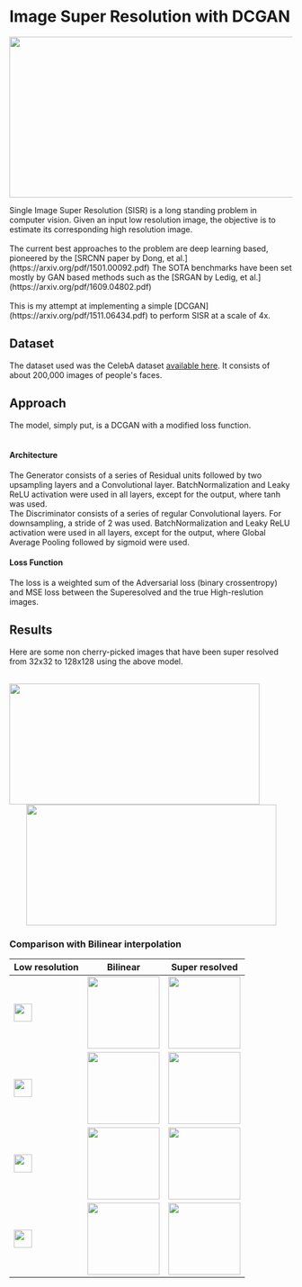 # Image Super Resolution with DCGAN
<p align=center>
<img align = center width="594" height="286" src="https://github.com/metalmachine13/Machine-Learning-Portfolio/blob/master/Image%20Super%20Resolution%20with%20DCGAN/images/Results03.png"/>
</p>
Single Image Super Resolution (SISR) is a long standing problem in computer vision. Given an input low resolution image, the objective is to estimate its corresponding high resolution image. <br/><br/>
The current best approaches to the problem are deep learning based, pioneered by the [SRCNN paper by Dong, et al.](https://arxiv.org/pdf/1501.00092.pdf) The SOTA benchmarks have been set mostly by GAN based methods such as the [SRGAN by Ledig, et al.](https://arxiv.org/pdf/1609.04802.pdf)
<br/><br/>
This is my attempt at implementing a simple [DCGAN](https://arxiv.org/pdf/1511.06434.pdf) to perform SISR at a scale of 4x.

## Dataset
The dataset used was the CelebA dataset [available here](https://www.kaggle.com/jessicali9530/celeba-dataset). It consists of about 200,000 images of people's faces.

## Approach
The model, simply put, is a DCGAN with a modified loss function. <br/><br/>
#### Architecture
The Generator consists of a series of Residual units followed by two upsampling layers and a Convolutional layer. BatchNormalization and Leaky ReLU activation were used in all layers, except for the output, where tanh was used.<br/>
The Discriminator consists of a series of regular Convolutional layers. For downsampling, a stride of 2 was used. BatchNormalization and Leaky ReLU activation were used in all layers, except for the output, where Global Average Pooling followed by sigmoid were used.
#### Loss Function
The loss is a weighted sum of the Adversarial loss (binary crossentropy) and MSE loss between the Superesolved and the true High-reslution images.
## Results
Here are some non cherry-picked images that have been super resolved from 32x32 to 128x128 using the above model.<br/><br/>
<p align="left">
<img align = left width="445" height="215" src="https://github.com/metalmachine13/Machine-Learning-Portfolio/blob/master/Image%20Super%20Resolution%20with%20DCGAN/images/Results01.png"/>
</p>
<p align="center">
<img align = center width="445" height="215" src="https://github.com/metalmachine13/Machine-Learning-Portfolio/blob/master/Image%20Super%20Resolution%20with%20DCGAN/images/Results02.png"/>
</p>

### Comparison with Bilinear interpolation
|Low resolution|Bilinear|Super resolved|
|---|---|---|
|<img align = center width="32" height="32" src="https://github.com/metalmachine13/Machine-Learning-Portfolio/blob/master/Image%20Super%20Resolution%20with%20DCGAN/images/LR08.png"/>|<img align = center width="128" height="128" src="https://github.com/metalmachine13/Machine-Learning-Portfolio/blob/master/Image%20Super%20Resolution%20with%20DCGAN/images/Bilinear08.png"/>|<img align = center width="128" height="128" src="https://github.com/metalmachine13/Machine-Learning-Portfolio/blob/master/Image%20Super%20Resolution%20with%20DCGAN/images/SR08.png"/>|
|<img align = center width="32" height="32" src="https://github.com/metalmachine13/Machine-Learning-Portfolio/blob/master/Image%20Super%20Resolution%20with%20DCGAN/images/LR02.png"/>|<img align = center width="128" height="128" src="https://github.com/metalmachine13/Machine-Learning-Portfolio/blob/master/Image%20Super%20Resolution%20with%20DCGAN/images/Bilinear02.png"/>|<img align = center width="128" height="128" src="https://github.com/metalmachine13/Machine-Learning-Portfolio/blob/master/Image%20Super%20Resolution%20with%20DCGAN/images/SR02.png"/>|
|<img align = center width="32" height="32" src="https://github.com/metalmachine13/Machine-Learning-Portfolio/blob/master/Image%20Super%20Resolution%20with%20DCGAN/images/LR04.png"/>|<img align = center width="128" height="128" src="https://github.com/metalmachine13/Machine-Learning-Portfolio/blob/master/Image%20Super%20Resolution%20with%20DCGAN/images/Bilinear04.png"/>|<img align = center width="128" height="128" src="https://github.com/metalmachine13/Machine-Learning-Portfolio/blob/master/Image%20Super%20Resolution%20with%20DCGAN/images/SR04.png"/>|
|<img align = center width="32" height="32" src="https://github.com/metalmachine13/Machine-Learning-Portfolio/blob/master/Image%20Super%20Resolution%20with%20DCGAN/images/LR01.png"/>|<img align = center width="128" height="128" src="https://github.com/metalmachine13/Machine-Learning-Portfolio/blob/master/Image%20Super%20Resolution%20with%20DCGAN/images/Bilinear01.png"/>|<img align = center width="128" height="128" src="https://github.com/metalmachine13/Machine-Learning-Portfolio/blob/master/Image%20Super%20Resolution%20with%20DCGAN/images/SR01.png"/>|

